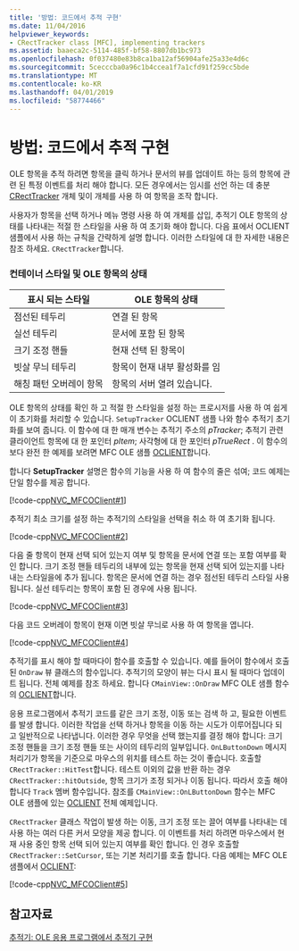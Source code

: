```yaml
---
title: '방법: 코드에서 추적 구현'
ms.date: 11/04/2016
helpviewer_keywords:
- CRectTracker class [MFC], implementing trackers
ms.assetid: baaeca2c-5114-485f-bf58-8807db1bc973
ms.openlocfilehash: 0f037480e83b8ca1ba12af56904afe25a33e4d6c
ms.sourcegitcommit: 5cecccba0a96c1b4ccea1f7a1cfd91f259cc5bde
ms.translationtype: MT
ms.contentlocale: ko-KR
ms.lasthandoff: 04/01/2019
ms.locfileid: "58774466"
---
```

# <a name="how-to-implement-tracking-in-your-code"></a>방법: 코드에서 추적 구현

OLE 항목을 추적 하려면 항목을 클릭 하거나 문서의 뷰를 업데이트 하는 등의 항목에 관련 된 특정 이벤트를 처리 해야 합니다. 모든 경우에서는 임시를 선언 하는 데 충분 [CRectTracker](../mfc/reference/crecttracker-class.md) 개체 및이 개체를 사용 하 여 항목을 조작 합니다.

사용자가 항목을 선택 하거나 메뉴 명령 사용 하 여 개체를 삽입, 추적기 OLE 항목의 상태를 나타내는 적절 한 스타일을 사용 하 여 초기화 해야 합니다. 다음 표에서 OCLIENT 샘플에서 사용 하는 규칙을 간략하게 설명 합니다. 이러한 스타일에 대 한 자세한 내용은 참조 하세요. `CRectTracker`합니다.

### <a name="container-styles-and-states-of-the-ole-item"></a>컨테이너 스타일 및 OLE 항목의 상태

|표시 되는 스타일|OLE 항목의 상태|
|---------------------|-----------------------|
|점선된 테두리|연결 된 항목|
|실선 테두리|문서에 포함 된 항목|
|크기 조정 핸들|현재 선택 된 항목이|
|빗살 무늬 테두리|항목이 현재 내부 활성화를 임|
|해칭 패턴 오버레이 항목|항목의 서버 열려 있습니다.|

OLE 항목의 상태를 확인 하 고 적절 한 스타일을 설정 하는 프로시저를 사용 하 여 쉽게이 초기화를 처리할 수 있습니다. `SetupTracker` OCLIENT 샘플 나와 함수 추적기 초기화를 보여 줍니다. 이 함수에 대 한 매개 변수는 추적기 주소의 *pTracker*; 추적기 관련 클라이언트 항목에 대 한 포인터 *pItem*; 사각형에 대 한 포인터 *pTrueRect* . 이 함수의 보다 완전 한 예제를 보려면 MFC OLE 샘플 [OCLIENT](../overview/visual-cpp-samples.md)합니다.

합니다 **SetupTracker** 설명은 함수의 기능을 사용 하 여 함수의 줄은 섞여; 코드 예제는 단일 함수를 제공 합니다.

[!code-cpp[NVC_MFCOClient#1](../mfc/codesnippet/cpp/how-to-implement-tracking-in-your-code_1.cpp)]

추적기 최소 크기를 설정 하는 추적기의 스타일을 선택을 취소 하 여 초기화 됩니다.

[!code-cpp[NVC_MFCOClient#2](../mfc/codesnippet/cpp/how-to-implement-tracking-in-your-code_2.cpp)]

다음 줄 항목이 현재 선택 되어 있는지 여부 및 항목을 문서에 연결 또는 포함 여부를 확인 합니다. 크기 조정 핸들 테두리의 내부에 있는 항목을 현재 선택 되어 있는지를 나타내는 스타일을에 추가 됩니다. 항목은 문서에 연결 하는 경우 점선된 테두리 스타일 사용 됩니다. 실선 테두리는 항목이 포함 된 경우에 사용 됩니다.

[!code-cpp[NVC_MFCOClient#3](../mfc/codesnippet/cpp/how-to-implement-tracking-in-your-code_3.cpp)]

다음 코드 오버레이 항목이 현재 이면 빗살 무늬로 사용 하 여 항목을 엽니다.

[!code-cpp[NVC_MFCOClient#4](../mfc/codesnippet/cpp/how-to-implement-tracking-in-your-code_4.cpp)]

추적기를 표시 해야 할 때마다이 함수를 호출할 수 있습니다. 예를 들어이 함수에서 호출 된 `OnDraw` 뷰 클래스의 함수입니다. 추적기의 모양이 뷰는 다시 표시 될 때마다 업데이트 됩니다. 전체 예제를 참조 하세요. 합니다 `CMainView::OnDraw` MFC OLE 샘플 함수의 [OCLIENT](../overview/visual-cpp-samples.md)합니다.

응용 프로그램에서 추적기 코드를 같은 크기 조정, 이동 또는 검색 하 고, 필요한 이벤트를 발생 합니다. 이러한 작업을 선택 하거나 항목을 이동 하는 시도가 이루어집니다 되 고 일반적으로 나타냅니다. 이러한 경우 무엇을 선택 했는지를 결정 해야 합니다: 크기 조정 핸들을 크기 조정 핸들 또는 사이의 테두리의 일부입니다. `OnLButtonDown` 메시지 처리기가 항목을 기준으로 마우스의 위치를 테스트 하는 것이 좋습니다. 호출할 `CRectTracker::HitTest`합니다. 테스트 이외의 값을 반환 하는 경우 `CRectTracker::hitOutside`, 항목 크기가 조정 되거나 이동 됩니다. 따라서 호출 해야 합니다 `Track` 멤버 함수입니다. 참조를 `CMainView::OnLButtonDown` 함수는 MFC OLE 샘플에 있는 [OCLIENT](../overview/visual-cpp-samples.md) 전체 예제입니다.

`CRectTracker` 클래스 작업이 발생 하는 이동, 크기 조정 또는 끌어 여부를 나타내는 데 사용 하는 여러 다른 커서 모양을 제공 합니다. 이 이벤트를 처리 하려면 마우스에서 현재 사용 중인 항목 선택 되어 있는지 여부를 확인 합니다. 인 경우 호출할 `CRectTracker::SetCursor`, 또는 기본 처리기를 호출 합니다. 다음 예제는 MFC OLE 샘플에서 [OCLIENT](../overview/visual-cpp-samples.md):

[!code-cpp[NVC_MFCOClient#5](../mfc/codesnippet/cpp/how-to-implement-tracking-in-your-code_5.cpp)]

## <a name="see-also"></a>참고자료

[추적기: OLE 응용 프로그램에서 추적기 구현](../mfc/trackers-implementing-trackers-in-your-ole-application.md)

